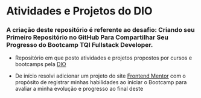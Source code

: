 # Atividades e Projetos do DIO

### A criação deste repositório é referente ao desafio: Criando seu Primeiro Repositório no GitHub Para Compartilhar Seu Progresso do Bootcamp TQI Fullstack Developer.

- Repositório em que posto atividades e projetos propostos por cursos e bootcamps pela [DIO](https://www.dio.me/)
 
- De início resolvi adicionar um projeto do site [Frontend Mentor](https://www.frontendmentor.io/home) com o propósito de registrar minhas habilidades ao iniciar o Bootcamp para avaliar a minha evolução e progresso ao final deste
